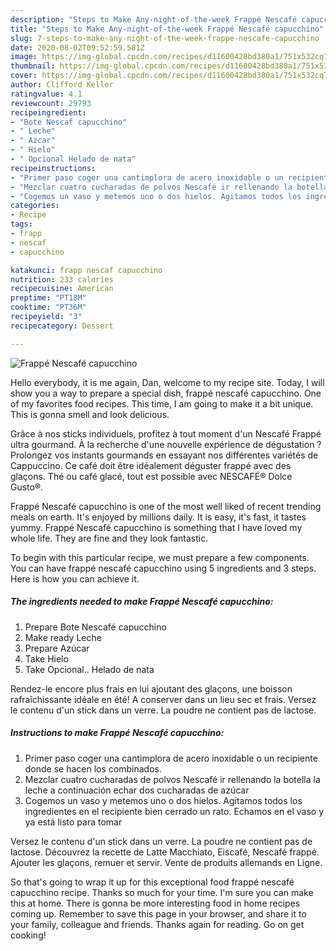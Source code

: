 ```yaml
---
description: "Steps to Make Any-night-of-the-week Frappé Nescafé capucchino"
title: "Steps to Make Any-night-of-the-week Frappé Nescafé capucchino"
slug: 7-steps-to-make-any-night-of-the-week-frappe-nescafe-capucchino
date: 2020-08-02T09:52:59.581Z
image: https://img-global.cpcdn.com/recipes/d11600428bd380a1/751x532cq70/frappe-nescafe-capucchino-foto-principal.jpg
thumbnail: https://img-global.cpcdn.com/recipes/d11600428bd380a1/751x532cq70/frappe-nescafe-capucchino-foto-principal.jpg
cover: https://img-global.cpcdn.com/recipes/d11600428bd380a1/751x532cq70/frappe-nescafe-capucchino-foto-principal.jpg
author: Clifford Keller
ratingvalue: 4.1
reviewcount: 29793
recipeingredient:
- "Bote Nescaf capucchino"
- " Leche"
- " Azcar"
- " Hielo"
- " Opcional Helado de nata"
recipeinstructions:
- "Primer paso coger una cantimplora de acero inoxidable o un recipiente donde se hacen los combinados."
- "Mezclar cuatro cucharadas de polvos Nescafé ir rellenando la botella la leche a continuación echar dos cucharadas de azúcar"
- "Cogemos un vaso y metemos uno o dos hielos. Agitamos todos los ingredientes en el recipiente bien cerrado un rato. Echamos en el vaso y ya está listo para tomar"
categories:
- Recipe
tags:
- frapp
- nescaf
- capucchino

katakunci: frapp nescaf capucchino 
nutrition: 233 calories
recipecuisine: American
preptime: "PT18M"
cooktime: "PT36M"
recipeyield: "3"
recipecategory: Dessert

---
```



![Frappé Nescafé capucchino](https://img-global.cpcdn.com/recipes/d11600428bd380a1/751x532cq70/frappe-nescafe-capucchino-foto-principal.jpg)

Hello everybody, it is me again, Dan, welcome to my recipe site. Today, I will show you a way to prepare a special dish, frappé nescafé capucchino. One of my favorites food recipes. This time, I am going to make it a bit unique. This is gonna smell and look delicious.

Grâce à nos sticks individuels, profitez à tout moment d&#39;un Nescafé Frappé ultra gourmand. À la recherche d&#39;une nouvelle expérience de dégustation ? Prolongez vos instants gourmands en essayant nos différentes variétés de Cappuccino. Ce café doit être idéalement déguster frappé avec des glaçons. Thé ou café glacé, tout est possible avec NESCAFÉ® Dolce Gusto®.

Frappé Nescafé capucchino is one of the most well liked of recent trending meals on earth. It's enjoyed by millions daily. It is easy, it's fast, it tastes yummy. Frappé Nescafé capucchino is something that I have loved my whole life. They are fine and they look fantastic.


To begin with this particular recipe, we must prepare a few components. You can have frappé nescafé capucchino using 5 ingredients and 3 steps. Here is how you can achieve it.

<!--inarticleads1-->

##### The ingredients needed to make Frappé Nescafé capucchino:

1. Prepare Bote Nescafé capucchino
1. Make ready  Leche
1. Prepare  Azúcar
1. Take  Hielo
1. Take  Opcional.. Helado de nata


Rendez-le encore plus frais en lui ajoutant des glaçons, une boisson rafraîchissante idéale en été! A conserver dans un lieu sec et frais. Versez le contenu d&#39;un stick dans un verre. La poudre ne contient pas de lactose. 

<!--inarticleads2-->

##### Instructions to make Frappé Nescafé capucchino:

1. Primer paso coger una cantimplora de acero inoxidable o un recipiente donde se hacen los combinados.
1. Mezclar cuatro cucharadas de polvos Nescafé ir rellenando la botella la leche a continuación echar dos cucharadas de azúcar
1. Cogemos un vaso y metemos uno o dos hielos. Agitamos todos los ingredientes en el recipiente bien cerrado un rato. Echamos en el vaso y ya está listo para tomar


Versez le contenu d&#39;un stick dans un verre. La poudre ne contient pas de lactose. Découvrez la recette de Latte Macchiato, Eiscafé, Nescafé frappé. Ajouter les glaçons, remuer et servir. Vente de produits allemands en Ligne. 

So that's going to wrap it up for this exceptional food frappé nescafé capucchino recipe. Thanks so much for your time. I'm sure you can make this at home. There is gonna be more interesting food in home recipes coming up. Remember to save this page in your browser, and share it to your family, colleague and friends. Thanks again for reading. Go on get cooking!

